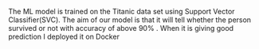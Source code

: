 The ML model is trained on the Titanic data set using Support Vector Classifier(SVC). The aim of our model is that it will tell whether the person survived or not with accuracy of above 90% . When it is giving good prediction I deployed it on Docker
